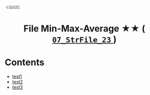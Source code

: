 <p align="left">
  <a href="../README.md">
    <img src="../../Z99-OTHERS/00-common/00-back.png" style="width:10%">
  </a>
</p>

<div align="center">
  <h1>
    File Min-Max-Average ★★ (
      <a href="https://drive.google.com/file/d/1g8qEXc7_TKpAVXmD9HZSHeysBDMZwiv4/view?usp=drive_link">
        <code>07_StrFile_23</code>
      </a>
    )
  </h1>
</div>

# Contents

-   [test1]()
-   [test2]()
-   [test3]()
